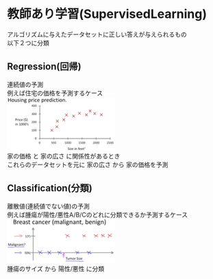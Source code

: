 # 教師あり学習(SupervisedLearning)
アルゴリズムに与えたデータセットに正しい答えが与えられるもの  
以下２つに分類

## Regression(回帰)  
  連続値の予測  
  例えば住宅の価格を予測するケース  
<img src="../../img/01_02_regression.png" width=50%>  
  家の価格 と 家の広さ に関係性があるとき  
  これらのデータセットを元に
  家の広さ から 家の価格を予測

## Classification(分類)  
  離散値(連続値でない値)の予測  
  例えば腫瘍が陽性/悪性A/B/Cのどれに分類できるか予測するケース  
<img src="../../img/01_02_classification.png" width=50%>  
  腫瘍のサイズ から 陽性/悪性 に分類
